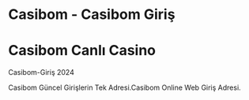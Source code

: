 # Casibom - Casibom Giriş 
# Casibom Canlı Casino 
Casibom-Giriş 2024

Casibom Güncel Girişlerin Tek Adresi.Casibom Online Web Giriş Adresi.
